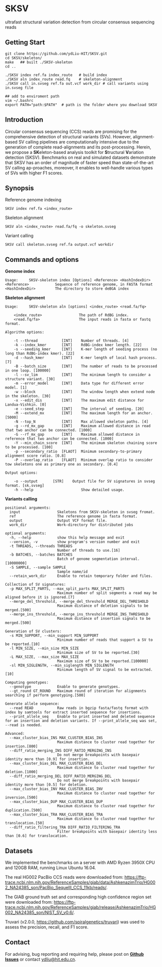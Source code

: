# SKSV
ultrafast structural variation detection from circular consensus sequencing reads

## Getting Start
    git clone https://github.com/ydLiu-HIT/SKSV.git
    cd SKSV/skeleton/
    make   ## built ./SKSV-skeleton
    cd ..
    
    ./SKSV index ref.fa index_route   # build index 
    ./SKSV aln index_route read.fq    # skeleton-alignment
    ./SKSV call in.svseg ref.fa out.vcf work_dir # call variants using in.svseg file
        
    ## add to enviroment path
    vim ~/.bashrc
    export PATH="path:$PATH"  # path is the folder where you download SKSV
    
       
## Introduction

Circular consensus sequencing (CCS) reads are promising for the comprehensive detection of structural variants (SVs). However, alignment-based SV calling pipelines are computationally intensive due to the generation of complete read-alignments and its post-processing. Herein, we propose a **SK**eleton-based analysis toolkit for **S**tructural **V**ariation detection (SKSV).  Benchmarks on real and simulated datasets demonstrate that SKSV has an order of magnitude of faster speed than state-of-the-art SV calling ap-proaches, moreover, it enables to well-handle various types of SVs with higher F1 scores.



## Synopsis
Reference genome indexing
```
SKSV index ref.fa <index_route>
```
	
Skeleton alignment
```
SKSV aln <index_route> read.fa/fq -o skeleton.svseg
```

Variant calling
```
SKSV call skeleton.svseg ref.fa output.vcf workdir
```

## Commands and options
**Genome index**
```
Usage:     SKSV-skeleton index [Options] <Reference> <HashIndexDir>
<Reference>            Sequence of reference genome, in FASTA format
<HashIndexDir>         The directory to store deBGA index
``` 

**Skeleton alignment**
```
Usage:     SKSV-skeleton aln [options] <index_route> <read.fa/fq>

    <index_route>                 The path of RdBG index.
    <read.fq/fa>                  The input reads in fasta or fastq format.

Algorithm options:

    -t --thread           [INT]    Number of threads. [4]
    -k --index_kmer       [INT]    RdBG-index kmer length. [22]
    -s --seeding_kmer     [INT]    K-mer length of seeding process (no long than RdBG-index kmer). [22]
    -d --hash_kmer        [INT]    K-mer length of local hash process. [7]
    -B --batch_size       [INT]    The number of reads to be processed in one loop. [100000]
    -l --sv_lim           [INT]    The minimum length to consider a structure variant. [30]
    -m --error_model      [INT]    Data type for different error model. [1]
    -w --block            [INT]    The window length when extend node in the skeleton. [30]
    -x --edit_dis         [INT]    The maximum edit distance for Landua-Vishkin. [0]
    -e --seed_step        [INT]    The interval of seeding. [20]
    -M --extend_mx        [INT]    The maximum length for an anchor. [5000]
    -N --top_N            [INT]    Max allowed skeleton paths. [4]
    -g --rd_mx_gap        [INT]    Maximum allowed distance in read that two anchor can be connected. [1000]
    -G --rf_mx_gap        [INT]    Maximum allowed distance in reference that two anchor can be connected. [1000]
    -Y --min_chain_score  [INT]    The minimum skeleton chaining score to be processed. [100]
    -p --secondary_ratio  [FLAOT]  Minimum secondary-to-primary alignment score ratio. [0.8]
    -P --overlap_ratio    [FLAOT]  Minimum overlap ratio to consider tow skeletons one as primary one as secondary. [0.4]

Output options:

    -o --output    	  [STR]    Output file for SV signatures in svseg format. [sk.svseg]
    -h --help                      Show detailed usage.
```

**Variants calling**
```
positional arguments:
  input                 Skeletons from SKSV-skeleton in svseg fromat.
  ref                   The reference genome in fasta format.
  output                Output VCF format file.
  work_dir              Work-directory for distributed jobs

optional arguments:
  -h, --help            show this help message and exit
  --version, -v         show program's version number and exit
  -t THREADS, --threads THREADS
                        Number of threads to use.[16]
  -b BATCHES, --batches BATCHES
                        Batch of genome segmentation interval.[10000000]
  -S SAMPLE, --sample SAMPLE
                        Sample name/id
  --retain_work_dir     Enable to retain temporary folder and files.

Collection of SV signatures:
  -p MAX_SPLIT_PARTS, --max_split_parts MAX_SPLIT_PARTS
                        Maximum number of split segments a read may be aligned before it is ignored.[7]
  --merge_del_threshold, --merge_del_threshold MERGE_DEL_THRESHOLD
                        Maximum distance of deletion signals to be merged.[500]
  --merge_ins_threshold, --merge_ins_threshold MERGE_INS_THRESHOLD
                        Maximum distance of insertion signals to be merged.[500]

Generation of SV clusters:
  -s MIN_SUPPORT, --min_support MIN_SUPPORT
                        Minimum number of reads that support a SV to be reported.[10]
  -l MIN_SIZE, --min_size MIN_SIZE
                        Minimum size of SV to be reported.[30]
  -L MAX_SIZE, --max_size MAX_SIZE
                        Maximum size of SV to be reported.[100000]
  -sl MIN_SIGLENGTH, --min_siglength MIN_SIGLENGTH
                        Minimum length of SV signal to be extracted.[10]

Computing genotypes:
  --genotype            Enable to generate genotypes.
  --gt_round GT_ROUND   Maximum round of iteration for alignments searching if perform genotyping.[500]
  
Generate allele sequence:
  --read READ           Raw reads in bgzip fasta/fastq format with index by samtools for extract inserted sequence for insertions.
  --print_allele_seq    Enable to print inserted and deleted sequence for an insertion and deletion variants. If --print_allele_seq was set, --read is needed.

Advanced:
  --max_cluster_bias_INS MAX_CLUSTER_BIAS_INS
                        Maximum distance to cluster read together for insertion.[800]
  --diff_ratio_merging_INS DIFF_RATIO_MERGING_INS
                        Do not merge breakpoints with basepair identity more than [0.9] for insertion.
  --max_cluster_bias_DEL MAX_CLUSTER_BIAS_DEL
                        Maximum distance to cluster read together for deletion.[1000]
  --diff_ratio_merging_DEL DIFF_RATIO_MERGING_DEL
                        Do not merge breakpoints with basepair identity more than [0.5] for deletion.
  --max_cluster_bias_INV MAX_CLUSTER_BIAS_INV
                        Maximum distance to cluster read together for inversion.[500]
  --max_cluster_bias_DUP MAX_CLUSTER_BIAS_DUP
                        Maximum distance to cluster read together for duplication.[500]
  --max_cluster_bias_TRA MAX_CLUSTER_BIAS_TRA
                        Maximum distance to cluster read together for translocation.[50]
  --diff_ratio_filtering_TRA DIFF_RATIO_FILTERING_TRA
                        Filter breakpoints with basepair identity less than [0.6] for translocation.
```

## Datasets 
We implemented the benchmarks on a server with AMD Ryzen 3950X CPU and 120GB RAM, running Linux Ubuntu 16.04.

The real HG002 PacBio CCS reads were downloaded from: https://ftp-trace.ncbi.nlm.nih.gov/ReferenceSamples/giab/data/AshkenazimTrio/HG002_NA24385_son/PacBio_SequelII_CCS_11kb/reads/. 

The GIAB ground truth set and corresponding high confidence region set were downloaded from: https://ftp-trace.ncbi.nlm.nih.gov/ReferenceSamples/giab/release/AshkenazimTrio/HG002_NA24385_son/NIST_SV_v0.6/.

Truvari (v2.0.0, https://github.com/spiralgenetics/truvari) was used to assess the precision, recall, and F1 score.

## Contact
For advising, bug reporting and requiring help, please post on **[Github Issues](https://github.com/ydLiu-HIT/SKSV/issues)** or contact ydliu@hit.edu.cn.

